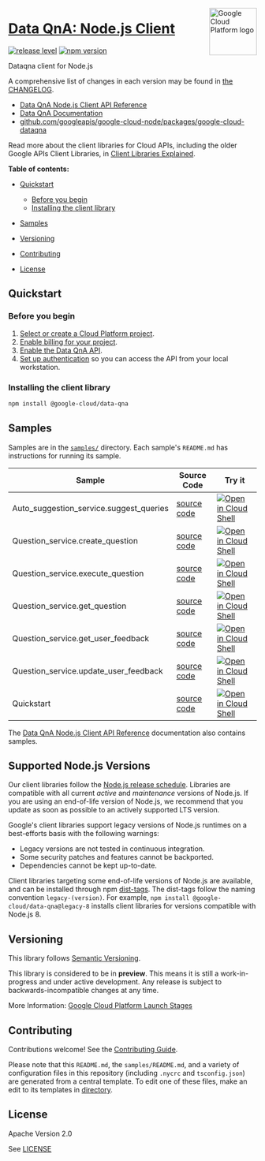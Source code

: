 [//]: # "This README.md file is auto-generated, all changes to this file will be lost."
[//]: # "To regenerate it, use `python -m synthtool`."
<img src="https://avatars2.githubusercontent.com/u/2810941?v=3&s=96" alt="Google Cloud Platform logo" title="Google Cloud Platform" align="right" height="96" width="96"/>

# [Data QnA: Node.js Client](https://github.com/googleapis/google-cloud-node/tree/main/packages/google-cloud-dataqna)

[![release level](https://img.shields.io/badge/release%20level-preview-yellow.svg?style=flat)](https://cloud.google.com/terms/launch-stages)
[![npm version](https://img.shields.io/npm/v/@google-cloud/data-qna.svg)](https://www.npmjs.org/package/@google-cloud/data-qna)




Dataqna client for Node.js


A comprehensive list of changes in each version may be found in
[the CHANGELOG](https://github.com/googleapis/google-cloud-node/tree/main/packages/google-cloud-dataqna/CHANGELOG.md).

* [Data QnA Node.js Client API Reference][client-docs]
* [Data QnA Documentation][product-docs]
* [github.com/googleapis/google-cloud-node/packages/google-cloud-dataqna](https://github.com/googleapis/google-cloud-node/tree/main/packages/google-cloud-dataqna)

Read more about the client libraries for Cloud APIs, including the older
Google APIs Client Libraries, in [Client Libraries Explained][explained].

[explained]: https://cloud.google.com/apis/docs/client-libraries-explained

**Table of contents:**


* [Quickstart](#quickstart)
  * [Before you begin](#before-you-begin)
  * [Installing the client library](#installing-the-client-library)

* [Samples](#samples)
* [Versioning](#versioning)
* [Contributing](#contributing)
* [License](#license)

## Quickstart

### Before you begin

1.  [Select or create a Cloud Platform project][projects].
1.  [Enable billing for your project][billing].
1.  [Enable the Data QnA API][enable_api].
1.  [Set up authentication][auth] so you can access the
    API from your local workstation.

### Installing the client library

```bash
npm install @google-cloud/data-qna
```




## Samples

Samples are in the [`samples/`](https://github.com/googleapis/google-cloud-node/tree/main/packages/google-cloud-dataqna/samples) directory. Each sample's `README.md` has instructions for running its sample.

| Sample                      | Source Code                       | Try it |
| --------------------------- | --------------------------------- | ------ |
| Auto_suggestion_service.suggest_queries | [source code](https://github.com/googleapis/google-cloud-node/blob/main/packages/google-cloud-dataqna/samples/generated/v1alpha/auto_suggestion_service.suggest_queries.js) | [![Open in Cloud Shell][shell_img]](https://console.cloud.google.com/cloudshell/open?git_repo=https://github.com/googleapis/google-cloud-node&page=editor&open_in_editor=packages/google-cloud-dataqna/samples/generated/v1alpha/auto_suggestion_service.suggest_queries.js,packages/google-cloud-dataqna/samples/README.md) |
| Question_service.create_question | [source code](https://github.com/googleapis/google-cloud-node/blob/main/packages/google-cloud-dataqna/samples/generated/v1alpha/question_service.create_question.js) | [![Open in Cloud Shell][shell_img]](https://console.cloud.google.com/cloudshell/open?git_repo=https://github.com/googleapis/google-cloud-node&page=editor&open_in_editor=packages/google-cloud-dataqna/samples/generated/v1alpha/question_service.create_question.js,packages/google-cloud-dataqna/samples/README.md) |
| Question_service.execute_question | [source code](https://github.com/googleapis/google-cloud-node/blob/main/packages/google-cloud-dataqna/samples/generated/v1alpha/question_service.execute_question.js) | [![Open in Cloud Shell][shell_img]](https://console.cloud.google.com/cloudshell/open?git_repo=https://github.com/googleapis/google-cloud-node&page=editor&open_in_editor=packages/google-cloud-dataqna/samples/generated/v1alpha/question_service.execute_question.js,packages/google-cloud-dataqna/samples/README.md) |
| Question_service.get_question | [source code](https://github.com/googleapis/google-cloud-node/blob/main/packages/google-cloud-dataqna/samples/generated/v1alpha/question_service.get_question.js) | [![Open in Cloud Shell][shell_img]](https://console.cloud.google.com/cloudshell/open?git_repo=https://github.com/googleapis/google-cloud-node&page=editor&open_in_editor=packages/google-cloud-dataqna/samples/generated/v1alpha/question_service.get_question.js,packages/google-cloud-dataqna/samples/README.md) |
| Question_service.get_user_feedback | [source code](https://github.com/googleapis/google-cloud-node/blob/main/packages/google-cloud-dataqna/samples/generated/v1alpha/question_service.get_user_feedback.js) | [![Open in Cloud Shell][shell_img]](https://console.cloud.google.com/cloudshell/open?git_repo=https://github.com/googleapis/google-cloud-node&page=editor&open_in_editor=packages/google-cloud-dataqna/samples/generated/v1alpha/question_service.get_user_feedback.js,packages/google-cloud-dataqna/samples/README.md) |
| Question_service.update_user_feedback | [source code](https://github.com/googleapis/google-cloud-node/blob/main/packages/google-cloud-dataqna/samples/generated/v1alpha/question_service.update_user_feedback.js) | [![Open in Cloud Shell][shell_img]](https://console.cloud.google.com/cloudshell/open?git_repo=https://github.com/googleapis/google-cloud-node&page=editor&open_in_editor=packages/google-cloud-dataqna/samples/generated/v1alpha/question_service.update_user_feedback.js,packages/google-cloud-dataqna/samples/README.md) |
| Quickstart | [source code](https://github.com/googleapis/google-cloud-node/blob/main/packages/google-cloud-dataqna/samples/quickstart.js) | [![Open in Cloud Shell][shell_img]](https://console.cloud.google.com/cloudshell/open?git_repo=https://github.com/googleapis/google-cloud-node&page=editor&open_in_editor=packages/google-cloud-dataqna/samples/quickstart.js,packages/google-cloud-dataqna/samples/README.md) |



The [Data QnA Node.js Client API Reference][client-docs] documentation
also contains samples.

## Supported Node.js Versions

Our client libraries follow the [Node.js release schedule](https://github.com/nodejs/release#release-schedule).
Libraries are compatible with all current _active_ and _maintenance_ versions of
Node.js.
If you are using an end-of-life version of Node.js, we recommend that you update
as soon as possible to an actively supported LTS version.

Google's client libraries support legacy versions of Node.js runtimes on a
best-efforts basis with the following warnings:

* Legacy versions are not tested in continuous integration.
* Some security patches and features cannot be backported.
* Dependencies cannot be kept up-to-date.

Client libraries targeting some end-of-life versions of Node.js are available, and
can be installed through npm [dist-tags](https://docs.npmjs.com/cli/dist-tag).
The dist-tags follow the naming convention `legacy-(version)`.
For example, `npm install @google-cloud/data-qna@legacy-8` installs client libraries
for versions compatible with Node.js 8.

## Versioning

This library follows [Semantic Versioning](http://semver.org/).







This library is considered to be in **preview**. This means it is still a
work-in-progress and under active development. Any release is subject to
backwards-incompatible changes at any time.


More Information: [Google Cloud Platform Launch Stages][launch_stages]

[launch_stages]: https://cloud.google.com/terms/launch-stages

## Contributing

Contributions welcome! See the [Contributing Guide](https://github.com/googleapis/google-cloud-node/blob/main/CONTRIBUTING.md).

Please note that this `README.md`, the `samples/README.md`,
and a variety of configuration files in this repository (including `.nycrc` and `tsconfig.json`)
are generated from a central template. To edit one of these files, make an edit
to its templates in
[directory](https://github.com/googleapis/synthtool).

## License

Apache Version 2.0

See [LICENSE](https://github.com/googleapis/google-cloud-node/blob/main/LICENSE)

[client-docs]: https://cloud.google.com/nodejs/docs/reference/data-qna/latest
[product-docs]: https://cloud.google.com/bigquery/docs
[shell_img]: https://gstatic.com/cloudssh/images/open-btn.png
[projects]: https://console.cloud.google.com/project
[billing]: https://support.google.com/cloud/answer/6293499#enable-billing
[enable_api]: https://console.cloud.google.com/flows/enableapi?apiid=dataqna.googleapis.com
[auth]: https://cloud.google.com/docs/authentication/external/set-up-adc-local


[//]: # "partials.introduction"